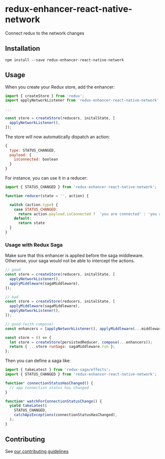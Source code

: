 # redux-enhancer-react-native-network
Connect redux to the network changes

## Installation

```
npm install --save redux-enhancer-react-native-network
```

## Usage

When you create your Redux store, add the enhancer:

```javascript
import { createStore } from 'redux';
import applyNetworkListener from 'redux-enhancer-react-native-network';

...

const store = createStore(reducers, initalState, [
  applyNetworkListener(),
]);
```

The store will now automatically dispatch an action:

```javascript
{
  type: STATUS_CHANGED,
  payload: {
    isConnected: boolean
  }
}
```

For instance, you can use it in a reducer:
```javascript
import { STATUS_CHANGED } from 'redux-enhancer-react-native-network';

function reducer(state = '', action) {

  switch (action.type) {
    case STATUS_CHANGED:
      return action.payload.isConnected ?  'you are connected' : 'you are not connected';
    default:
      return state
  }
}
```

### Usage with Redux Saga

Make sure that this enhancer is applied before the saga middleware.
Otherwise, your saga would not be able to intercept the actions.

```javascript
// good
const store = createStore(reducers, initalState, [
  applyNetworkListener(),
  applyMiddleware(sagaMiddleware),
]);

// bad
const store = createStore(reducers, initalState, [
  applyMiddleware(sagaMiddleware),
  applyNetworkListener(),
]);

// good (with compose)
const enhancers = [applyNetworkListener(), applyMiddleware(...middlewares)];

const store = () => {
  let store = createStore(persistedReducer, compose(...enhancers));
  return { ...store runSaga: sagaMiddleware.run };
};
```

Then you can define a saga like:

```javascript
import { takeLatest } from 'redux-saga/effects';
import { STATUS_CHANGED } from 'redux-enhancer-react-native-network';

function* connectionStatusHasChanged() {
  // app connection status has changed
}

function* watchForConnectionStatusChange() {
  yield takeLatest(
    STATUS_CHANGED,
    catchApiExceptions(connectionStatusHasChanged),
  );
}
```

## Contributing

See [our contributing guidelines](https://bamlab.github.io/open-source/#contributing)
